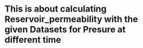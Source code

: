 # This is about calculating Reservoir_permeability with the given Datasets for Presure at different time

